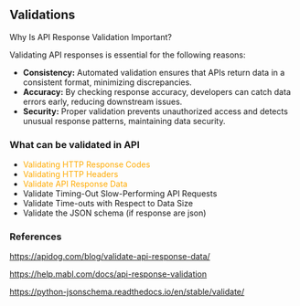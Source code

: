 ## Validations

Why Is API Response Validation Important?

Validating API responses is essential for the following reasons:

* **Consistency:** Automated validation ensures that APIs return data in a consistent format, minimizing discrepancies.
* **Accuracy:** By checking response accuracy, developers can catch data errors early, reducing downstream issues.
* **Security:** Proper validation prevents unauthorized access and detects unusual response patterns, maintaining data security.

### What can be validated in API

* <span style="color:#ffAA00">Validating HTTP Response Codes</span>
* <span style="color:#ffAA00">Validating HTTP Headers</span>
* <span style="color:#ffAA00">Validate API Response Data</span>
* Validate Timing-Out Slow-Performing API Requests
* Validate Time-outs with Respect to Data Size
* Validate the JSON schema (if response are json)





### References

https://apidog.com/blog/validate-api-response-data/

https://help.mabl.com/docs/api-response-validation

https://python-jsonschema.readthedocs.io/en/stable/validate/
